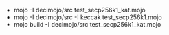 
  - mojo -I decimojo/src test_secp256k1_kat.mojo
  - mojo -I decimojo/src -I keccak test_secp256k1.mojo
  - mojo build -I  decimojo/src test_secp256k1_kat.mojo
